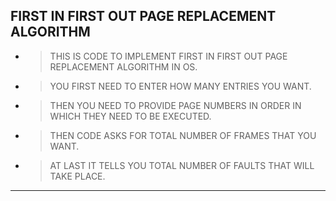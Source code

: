 ## FIRST IN FIRST OUT PAGE REPLACEMENT ALGORITHM  

* > THIS IS CODE TO IMPLEMENT FIRST IN FIRST OUT PAGE REPLACEMENT ALGORITHM IN OS.
* > YOU FIRST NEED TO ENTER HOW MANY ENTRIES YOU WANT. 
* > THEN YOU NEED TO PROVIDE PAGE NUMBERS IN ORDER IN WHICH THEY NEED TO BE EXECUTED.
* > THEN CODE ASKS FOR TOTAL NUMBER OF FRAMES THAT YOU WANT. 
* > AT LAST IT TELLS YOU TOTAL NUMBER OF FAULTS THAT WILL TAKE PLACE.
---
